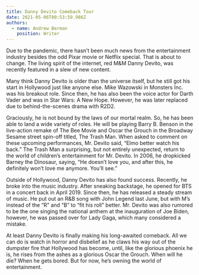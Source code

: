 ```yaml
---
title: Danny Devito Comeback Tour
date: 2021-05-06T00:53:59.986Z
authors:
  - name: Andrew Berman
    position: Writer
---
```

<!--StartFragment-->

Due to the pandemic, there hasn’t been much news from the entertainment industry besides the odd Pixar movie or Netflix special. That is about to change. The living spirit of the internet, red M&M Danny Devito, was recently featured in a slew of new content. 

Many think Danny Devito is older than the universe itself, but he still got his start in Hollywood just like anyone else. Mike Wazowski in Monsters Inc. was his breakout role. Since then, he has also been the voice actor for Darth Vader and was in Star Wars: A New Hope. However, he was later replaced due to behind-the-scenes drama with R2D2. 

Graciously, he is not bound by the laws of our mortal realm. So, he has been able to land a wide variety of roles. He will be playing Barry B. Benson in the live-action remake of The Bee Movie and Oscar the Grouch in the Broadway Sesame street spin-off titled, The Trash Man. When asked to comment on these upcoming performances, Mr. Devito said, “Elmo better watch his back.” The Trash Man a surprising, but not entirely unexpected, return to the world of children’s entertainment for Mr. Devito. In 2006, he dropkicked Barney the Dinosaur, saying, “He doesn’t love you, and after this, he definitely won’t love me anymore. You’ll see.” 

Outside of Hollywood, Danny Devito has also found success. Recently, he broke into the music industry. After sneaking backstage, he opened for BTS in a concert back in April 2019. Since then, he has released a steady stream of music. He put out an R&B song with John Legend last June, but with M’s instead of the “R” and “B” to “fit his roll” better. Mr. Devito was also rumored to be the one singing the national anthem at the inauguration of Joe Biden, however, he was passed over for Lady Gaga, which many considered a mistake. 

At least Danny Devito is finally making his long-awaited comeback. All we can do is watch in horror and disbelief as he claws his way out of the dumpster fire that Hollywood has become, until, like the glorious phoenix he is, he rises from the ashes as a glorious Oscar the Grouch. When will he die? When he gets bored. But for now, he’s owning the world of entertainment. 



<!--EndFragment-->